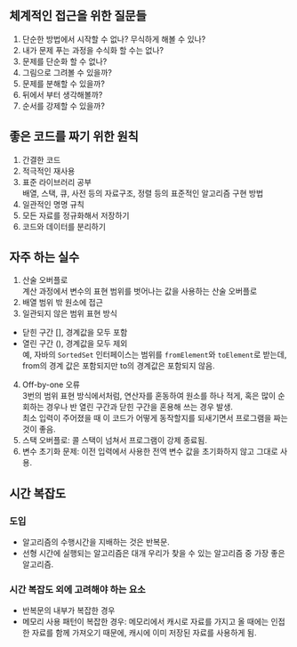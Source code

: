 

## 체계적인 접근을 위한 질문들
1. 단순한 방법에서 시작할 수 없나? 무식하게 해볼 수 있나?
2. 내가 문제 푸는 과정을 수식화 할 수는 없나?
3. 문제를 단순화 할 수 없나?
4. 그림으로 그려볼 수 있을까?
5. 문제를 분해할 수 있을까?
6. 뒤에서 부터 생각해볼까?
7. 순서를 강제할 수 있을까?


## 좋은 코드를 짜기 위한 원칙
1. 간결한 코드
2. 적극적인 재사용
3. 표준 라이브러리 공부 <br/>
배열, 스택, 큐, 사전 등의 자료구조, 정렬 등의 표준적인 알고리즘 구현 방법
4. 일관적인 명명 규칙
5. 모든 자료를 정규화해서 저장하기
6. 코드와 데이터를 분리하기

## 자주 하는 실수
1. 산술 오버플로 <br/>
계산 과정에서 변수의 표현 범위를 벗어나는 값을 사용하는 산술 오버플로
2. 배열 범위 밖 원소에 접근
3. 일관되지 않은 범위 표현 방식
* 닫힌 구간 [], 경계값을 모두 포함
* 열린 구간 (), 경계값을 모두 제외 <br />
예, 자바의 `SortedSet` 인터페이스는 범위를 `fromElement`와 `toElement`로 받는데, from의 경계 값은 포함되지만 to의 경계값은 포함되지 않음.
4. Off-by-one 오류 <br />
3번의 범위 표현 방식에서처럼, 연산자를 혼동하여 원소를 하나 적게, 혹은 많이 순회하는 경우나 반 열린 구간과 닫힌 구간을 혼용해 쓰는 경우 발생. <br />
최소 입력이 주어졌을 때 이 코드가 어떻게 동작할지를 되새기면서 프로그램을 짜는 것이 좋음.
5. 스택 오버플로: 콜 스택이 넘쳐서 프로그램이 강제 종료됨.
6. 변수 초기화 문제: 이전 입력에서 사용한 전역 변수 값을 초기화하지 않고 그대로 사용.

## 시간 복잡도
### 도입
* 알고리즘의 수행시간을 지배하는 것은 반복문.
* 선형 시간에 실행되는 알고리즘은 대개 우리가 찾을 수 있는 알고리즘 중 가장 좋은 알고리즘.
### 시간 복잡도 외에 고려해야 하는 요소
* 반복문의 내부가 복잡한 경우
* 메모리 사용 패턴이 복잡한 경우: 메모리에서 캐시로 자료를 가지고 올 때에는 인접한 자료를 함께 가져오기 때문에, 캐시에 이미 저장된 자료를 사용하게 됨.

